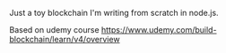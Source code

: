 Just a toy blockchain I'm writing from scratch in node.js.

Based on udemy course https://www.udemy.com/build-blockchain/learn/v4/overview
